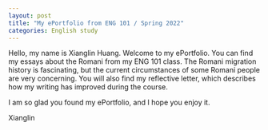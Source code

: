 ```yaml
---
layout: post
title: "My ePortfolio from ENG 101 / Spring 2022"
categories: English study
---
```


Hello, my name is Xianglin Huang. Welcome to my ePortfolio. You can find my essays about the Romani from my ENG 101 class. The Romani migration history is fascinating, but the current circumstances of some Romani people are very concerning. You will also find my reflective letter, which describes how my writing has improved during the course.

I am so glad you found my ePortfolio, and I hope you enjoy it.


Xianglin
